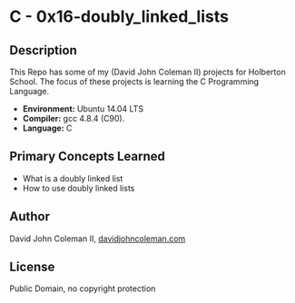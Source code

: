 # C - 0x16-doubly_linked_lists

## Description

This Repo has some of my (David John Coleman II) projects for Holberton School.
The focus of these projects is learning the C Programming Language.

* __Environment:__ Ubuntu 14.04 LTS
* __Compiler:__ gcc 4.8.4 (C90).
* __Language:__ C

## Primary Concepts Learned

* What is a doubly linked list
* How to use doubly linked lists

## Author

David John Coleman II, [davidjohncoleman.com](http://www.davidjohncoleman.com/)

## License

Public Domain, no copyright protection
